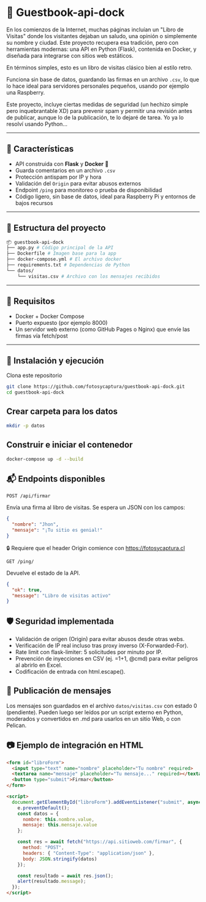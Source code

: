 # 📖 Guestbook-api-dock

En los comienzos de la Internet, muchas páginas incluían un "Libro de Visitas" donde los visitantes dejaban un saludo, una opinión o simplemente su nombre y ciudad. Este proyecto recupera esa tradición, pero con herramientas modernas: una API en Python (Flask), contenida en Docker, y diseñada para integrarse con sitios web estáticos.

En términos simples, esto es un libro de visitas clásico bien al estilo retro. 

Funciona sin base de datos, guardando las firmas en un archivo `.csv`, lo que lo hace ideal para servidores personales pequeños, usando por ejemplo una Raspberry. 

Este proyecto, incluye ciertas medidas de seguridad (un hechizo simple pero inquebrantable XD) para prevenir spam y permitir una revisión antes de publicar, aunque lo de la publicación, te lo dejaré de tarea. Yo ya lo resolví usando Python...

---

## 🚀 Características

- API construida con **Flask** y **Docker** 🐳
- Guarda comentarios en un archivo `.csv`
- Protección antispam por IP y hora
- Validación del `Origin` para evitar abusos externos
- Endpoint `/ping` para monitoreo o prueba de disponibilidad
- Código ligero, sin base de datos, ideal para Raspberry Pi y entornos de bajos recursos

---

## 📁 Estructura del proyecto

```bash
📦 guestbook-api-dock
├── app.py # Código principal de la API
├── Dockerfile # Imagen base para la app
├── docker-compose.yml # El archivo docker
├── requirements.txt # Dependencias de Python
└── datos/
    └── visitas.csv # Archivo con los mensajes recibidos
```
---

## 🧱 Requisitos

- Docker + Docker Compose
- Puerto expuesto (por ejemplo 8000)
- Un servidor web externo (como GitHub Pages o Nginx) que envíe las firmas vía fetch/post

---

## 🔧 Instalación y ejecución

Clona este repositorio

```bash
git clone https://github.com/fotosycaptura/guestbook-api-dock.git
cd guestbook-api-dock
```

## Crear carpeta para los datos

```bash
mkdir -p datos
```

## Construir e iniciar el contenedor

```bash
docker-compose up -d --build
```

## 📬 Endpoints disponibles

`POST /api/firmar`

Envía una firma al libro de visitas. Se espera un JSON con los campos:

```json
{
  "nombre": "Jhon",
  "mensaje": "¡Tu sitio es genial!"
}
```
🔒 Requiere que el header Origin comience con https://fotosycaptura.cl

`GET /ping/`

Devuelve el estado de la API.

```json
{
  "ok": true,
  "message": "Libro de visitas activo"
}
```

## 🛡️ Seguridad implementada

- Validación de origen (Origin) para evitar abusos desde otras webs.
- Verificación de IP real incluso tras proxy inverso (X-Forwarded-For).
- Rate limit con flask-limiter: 5 solicitudes por minuto por IP.
- Prevención de inyecciones en CSV (ej. =1+1, @cmd) para evitar peligros al abrirlo en Excel.
- Codificación de entrada con html.escape().

## 📝 Publicación de mensajes

Los mensajes son guardados en el archivo `datos/visitas.csv` con estado 0 (pendiente).
Pueden luego ser leídos por un script externo en Python, moderados y convertidos en .md para usarlos en un sitio Web, o con Pelican.

## 📷 Ejemplo de integración en HTML

```html
<form id="libroForm">
  <input type="text" name="nombre" placeholder="Tu nombre" required>
  <textarea name="mensaje" placeholder="Tu mensaje..." required></textarea>
  <button type="submit">Firmar</button>
</form>

<script>
  document.getElementById("libroForm").addEventListener("submit", async function(e) {
    e.preventDefault();
    const datos = {
      nombre: this.nombre.value,
      mensaje: this.mensaje.value
    };

    const res = await fetch("https://api.sitioweb.com/firmar", {
      method: "POST",
      headers: { "Content-Type": "application/json" },
      body: JSON.stringify(datos)
    });

    const resultado = await res.json();
    alert(resultado.message);
  });
</script>
```